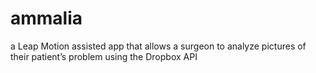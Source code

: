 # ammalia
a Leap Motion assisted app that allows a surgeon to analyze pictures of their patient’s problem using the Dropbox API
